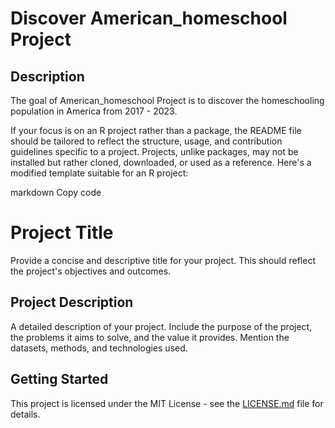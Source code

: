 # Discover American_homeschool Project

## Description
The goal of American_homeschool Project is to discover the homeschooling population in America from 2017 - 2023.

If your focus is on an R project rather than a package, the README file should be tailored to reflect the structure, usage, and contribution guidelines specific to a project. Projects, unlike packages, may not be installed but rather cloned, downloaded, or used as a reference. Here's a modified template suitable for an R project:

markdown
Copy code
# Project Title

Provide a concise and descriptive title for your project. This should reflect the project's objectives and outcomes.

## Project Description

A detailed description of your project. Include the purpose of the project, the problems it aims to solve, and the value it provides. Mention the datasets, methods, and technologies used.

## Getting Started

This project is licensed under the MIT License - see the [LICENSE.md](LICENSE) file for details.

